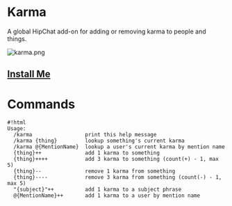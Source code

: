 # Karma #
A global HipChat add-on for adding or removing karma to people and things.

![karma.png](https://bitbucket.org/repo/AnBKL4/images/3241948271-karma.png)

## [Install Me](https://hipchat.com/addons/install?url=https%3A%2F%2Fac-koa-hipchat-karma.herokuapp.com%2Faddon%2Fcapabilities) ##

# Commands #
```
#!html
Usage:
  /karma                 print this help message
  /karma {thing}         lookup something's current karma
  /karma @{MentionName}  lookup a user's current karma by mention name
  {thing}++              add 1 karma to something
  {thing}++++            add 3 karma to something (count(+) - 1, max 5)
  {thing}--              remove 1 karma from something
  {thing}----            remove 3 karma from something (count(-) - 1, max 5)
  "{subject}"++          add 1 karma to a subject phrase
  @{MentionName}++       add 1 karma to a user by mention name

```